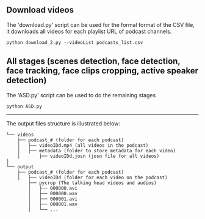 ## Download videos

The 'download.py' script can be used for the formal format of the CSV file, it downloads all videos for each playlist URL of podcast channels.

```
python download_2.py --videoList podcasts_list.csv
```

## All stages (scenes detection, face detection, face tracking, face clips cropping, active speaker detection)

The 'ASD.py' script can be used to do the remaining stages

```
python ASD.py 
```

---

The output files structure is illustrated below:

```
└── videos
	├── podcast_# (folder for each podcast)
	│   ├── videoIDd.mp4 (all videos in the podcast)
	│   ├── metadata (folder to store metadata for each video)
	│   	├── videoIDd.josn (josn file for all videos)
│
└── output
	├── podcast_# (folder for each podcast)
	│   ├── videoIDd (folder for each video on the podcast)
		├── pycrop (The talking head videos and audios)
		│   ├── 000000.avi
		│   ├── 000000.wav
		│   ├── 000001.avi
		│   ├── 000001.wav
		│   └── ...
```

